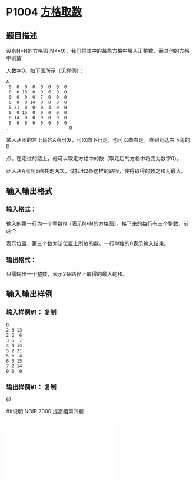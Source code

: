 # P1004 [方格取数](https://www.luogu.org/problem/show?pid=1004)

## 题目描述

设有N*N的方格图(N<=9)，我们将其中的某些方格中填入正整数，而其他的方格中则放

人数字0。如下图所示（见样例）：

    A
     0  0  0  0  0  0  0  0
     0  0 13  0  0  6  0  0
     0  0  0  0  7  0  0  0
     0  0  0 14  0  0  0  0
     0 21  0  0  0  4  0  0
     0  0 15  0  0  0  0  0
     0 14  0  0  0  0  0  0
     0  0  0  0  0  0  0  0
    .                       B
某人从图的左上角的A点出发，可以向下行走，也可以向右走，直到到达右下角的B

点。在走过的路上，他可以取走方格中的数（取走后的方格中将变为数字0）。

此人从A点到B点共走两次，试找出2条这样的路径，使得取得的数之和为最大。

## 输入输出格式

### 输入格式：
输入的第一行为一个整数N（表示N*N的方格图），接下来的每行有三个整数，前两个

表示位置，第三个数为该位置上所放的数。一行单独的0表示输入结束。

### 输出格式：
只需输出一个整数，表示2条路径上取得的最大的和。

## 输入输出样例

### 输入样例#1： 复制
    8
    2 3 13
    2 6  6
    3 5  7
    4 4 14
    5 2 21
    5 6  4
    6 3 15
    7 2 14
    0 0  0
### 输出样例#1： 复制
    67
    
##说明
NOIP 2000 提高组第四题

## ![解题思路](解题思路.md)
